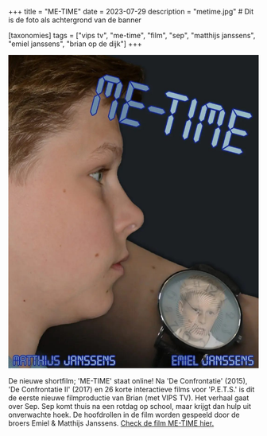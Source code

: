 +++
title = "ME-TIME"
date = 2023-07-29
description = "metime.jpg" # Dit is de foto als achtergrond van de banner

[taxonomies]
tags = ["vips tv", "me-time", "film", "sep", "matthijs janssens", "emiel janssens", "brian op de dijk"]
+++

![](/img/blog/metime.jpg)

De nieuwe shortfilm; 'ME-TIME' staat online! Na 'De Confrontatie' (2015), 'De Confrontatie II' (2017) en 26 korte interactieve films voor 'P.E.T.S.' is dit de eerste nieuwe filmproductie van Brian (met VIPS TV). Het verhaal gaat over Sep. Sep komt thuis na een rotdag op school, maar krijgt dan hulp uit onverwachte hoek. De hoofdrollen in de film worden gespeeld door de broers Emiel & Matthijs Janssens. [Check de film ME-TIME hier.](https://www.youtube.com/watch?v=AMBBho-CZxU)